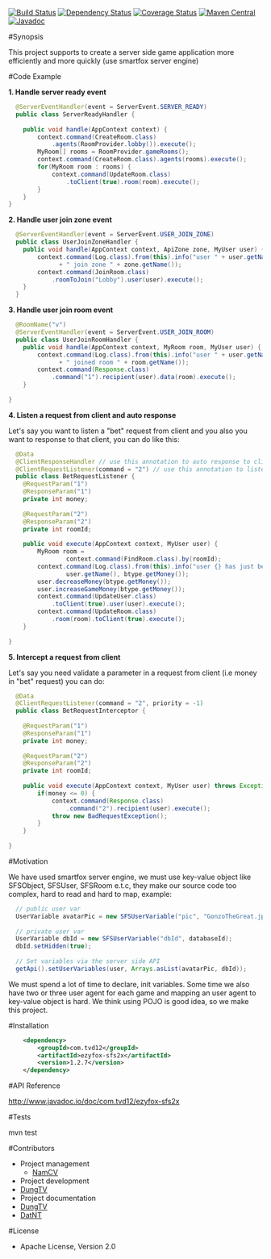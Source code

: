 [![Build Status](https://travis-ci.org/youngmonkeys/ezyfox-sfs2x.svg?branch=master)](https://travis-ci.org/youngmonkeys/ezyfox-sfs2x)
[![Dependency Status](https://www.versioneye.com/user/projects/574d34c8193d44000d50dd82/badge.svg?style=flat)](https://www.versioneye.com/user/projects/574d34c8193d44000d50dd82)
[![Coverage Status](https://coveralls.io/repos/github/youngmonkeys/ezyfox-sfs2x/badge.svg?branch=master)](https://coveralls.io/github/youngmonkeys/ezyfox-sfs2x?branch=master)
[![Maven Central](https://maven-badges.herokuapp.com/maven-central/com.tvd12/ezyfox-sfs2x/badge.svg)](https://maven-badges.herokuapp.com/maven-central/com.tvd12/ezyfox-sfs2x)
[![Javadoc](https://javadoc-emblem.rhcloud.com/doc/com.tvd12/ezyfox-sfs2x/badge.svg)](http://www.javadoc.io/doc/com.tvd12/ezyfox-sfs2x)

#Synopsis

This project supports to create a server side game application more efficiently and more quickly (use smartfox server engine)

#Code Example

**1. Handle server ready event**
```java
  @ServerEventHandler(event = ServerEvent.SERVER_READY)
  public class ServerReadyHandler {
    
    public void handle(AppContext context) {
        context.command(CreateRoom.class)
            .agents(RoomProvider.lobby()).execute();
        MyRoom[] rooms = RoomProvider.gameRooms(); 
        context.command(CreateRoom.class).agents(rooms).execute();
        for(MyRoom room : rooms) {
            context.command(UpdateRoom.class)
                .toClient(true).room(room).execute();
        }
    }
}
```

**2. Handle user join zone event**
```java
  @ServerEventHandler(event = ServerEvent.USER_JOIN_ZONE)
  public class UserJoinZoneHandler {
    public void handle(AppContext context, ApiZone zone, MyUser user) {
        context.command(Log.class).from(this).info("user " + user.getName() 
              + " join zone " + zone.getName());
        context.command(JoinRoom.class)
            .roomToJoin("Lobby").user(user).execute();
    }
  }
```

**3. Handle user join room event**

```java
  @RoomName("v")
  @ServerEventHandler(event = ServerEvent.USER_JOIN_ROOM)
  public class UserJoinRoomHandler {
    public void handle(AppContext context, MyRoom room, MyUser user) {
        context.command(Log.class).from(this).info("user " + user.getName() 
              + " joined room " + room.getName());
        context.command(Response.class)
            .command("1").recipient(user).data(room).execute();
    }
    
}
```

**4. Listen a request from client and auto response**

Let's say you want to listen a "bet" request from client and you also you want to response to that client, you can do like this:

```java
  @Data
  @ClientResponseHandler // use this annotation to auto response to client
  @ClientRequestListener(command = "2") // use this annotation to listen a request from client
  public class BetRequestListener {
    @RequestParam("1")
    @ResponseParam("1")
    private int money;
    
    @RequestParam("2")
    @ResponseParam("2")
    private int roomId;
    
    public void execute(AppContext context, MyUser user) {
        MyRoom room = 
                context.command(FindRoom.class).by(roomId);
        context.command(Log.class).from(this).info("user {} has just betted {} chips", 
                user.getName(), btype.getMoney());
        user.decreaseMoney(btype.getMoney());
        user.increaseGameMoney(btype.getMoney());
        context.command(UpdateUser.class)
            .toClient(true).user(user).execute();
        context.command(UpdateRoom.class)
            .room(room).toClient(true).execute();
    }
    
}

```

**5. Intercept a request from client**

Let's say you need validate a parameter in a request from client (i.e money in "bet" request) you can do:

```java
  @Data
  @ClientRequestListener(command = "2", priority = -1)
  public class BetRequestInterceptor {
    
    @RequestParam("1")
    @ResponseParam("1")
    private int money;
    
    @RequestParam("2")
    @ResponseParam("2")
    private int roomId;
    
    public void execute(AppContext context, MyUser user) throws Exception {
        if(money <= 0) {
            context.command(Response.class)
                .command("2").recipient(user).execute();
            throw new BadRequestException();
        }
    }
    
}
```

#Motivation

We have used smartfox server engine, we must use key-value object like SFSObject, SFSUser, SFSRoom e.t.c, they make our source code too complex, hard to read and hard to map, example:

```java
  // public user var
  UserVariable avatarPic = new SFSUserVariable("pic", "GonzoTheGreat.jpg");
   
  // private user var
  UserVariable dbId = new SFSUserVariable("dbId", databaseId);
  dbId.setHidden(true);
     
  // Set variables via the server side API
  getApi().setUserVariables(user, Arrays.asList(avatarPic, dbId));
```

We must spend a lot of time to declare, init variables. Some time we also have two or three user agent for each game and mapping an user agent to key-value object is hard. We think using POJO is good idea, so we make this project.

#Installation

```xml
	<dependency>
		<groupId>com.tvd12</groupId>
		<artifactId>ezyfox-sfs2x</artifactId>
		<version>1.2.7</version>
	</dependency>
```

#API Reference

http://www.javadoc.io/doc/com.tvd12/ezyfox-sfs2x

#Tests

mvn test

#Contributors

- Project management 
  - [NamCV](mailto:cungvinhnam@gmail.com)
- Project development
 - [DungTV](mailto:dungtv192@gmail.com)
- Project documentation
 - [DungTV](mailto:dungtv192@gmail.com)
 - [DatNT](mailto:dat.fithou@gmail.com)

#License

- Apache License, Version 2.0
	

